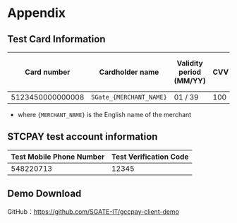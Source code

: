 # Appendix

## Test Card Information

| Card number      | Cardholder name         | Validity period (MM/YY) | CVV | Whether to support 3DS |
| ---------------- | ----------------------- | ----------------------- | --- | ---------------------- |
| 5123450000000008 | `SGate_{MERCHANT_NAME}` | 01 / 39                 | 100 | Y                      |

- where `{MERCHANT_NAME}` is the English name of the merchant

## STCPAY test account information

| Test Mobile Phone Number | Test Verification Code |
| ------------------------ | ---------------------- |
| 548220713                | 12345                  |

## Demo Download

GitHub：https://github.com/SGATE-IT/gccpay-client-demo